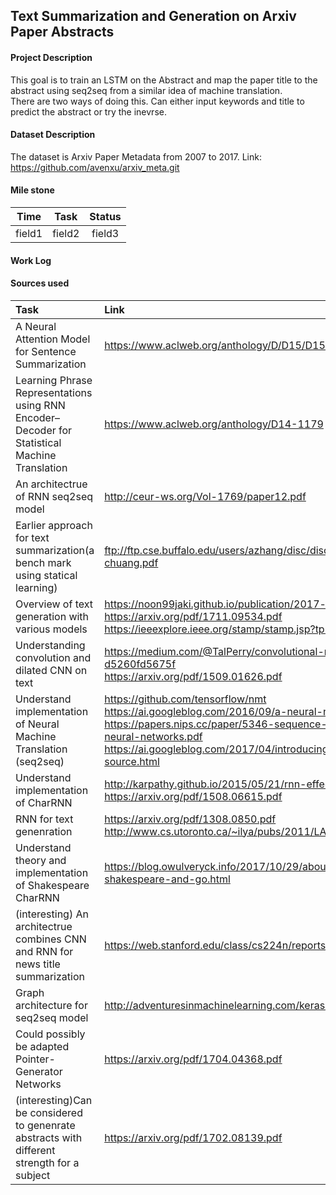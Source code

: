 ## Text Summarization and Generation on Arxiv Paper Abstracts

#### Project Description
This goal is to train an LSTM on the Abstract and map the paper title to the abstract using seq2seq from a similar idea of machine translation.  
There are two ways of doing this. Can either input keywords and title to predict the abstract or try the inevrse.

#### Dataset Description
The dataset is Arxiv Paper Metadata from 2007 to 2017. 
Link: https://github.com/avenxu/arxiv_meta.git


#### Mile stone
| Time      |     Task  |   Status   |
| :--------: | :--------:| :------:     |
| field1      |   field2  |  field3      |



#### Work Log



#### Sources used
| Task       |     Link |  
| :-------- | :--------|
| A Neural Attention Model for Sentence Summarization    |   https://www.aclweb.org/anthology/D/D15/D15-1044.pdf | 
|Learning Phrase Representations using RNN Encoder–Decoder for Statistical Machine Translation|https://www.aclweb.org/anthology/D14-1179 | 
|An architectrue of RNN seq2seq model |http://ceur-ws.org/Vol-1769/paper12.pdf |
|Earlier approach for text summarization(a bench mark using statical learning)|ftp://ftp.cse.buffalo.edu/users/azhang/disc/disc01/cd1/out/papers/sigir/p152-chuang.pdf |
| Overview of text generation with various models |  https://noon99jaki.github.io/publication/2017-text-gen.pdf <br>  https://arxiv.org/pdf/1711.09534.pdf <br> https://ieeexplore.ieee.org/stamp/stamp.jsp?tp=&arnumber=7944061 |
| Understanding convolution and dilated CNN on text | https://medium.com/@TalPerry/convolutional-methods-for-text-d5260fd5675f <br> https://arxiv.org/pdf/1509.01626.pdf|
| Understand implementation of Neural Machine Translation (seq2seq) | https://github.com/tensorflow/nmt  <br> https://ai.googleblog.com/2016/09/a-neural-network-for-machine.html <br> https://papers.nips.cc/paper/5346-sequence-to-sequence-learning-with-neural-networks.pdf <br> https://ai.googleblog.com/2017/04/introducing-tf-seq2seq-open-source.html |
| Understand implementation of CharRNN | http://karpathy.github.io/2015/05/21/rnn-effectiveness/ <br> https://arxiv.org/pdf/1508.06615.pdf| 
| RNN for text genenration | https://arxiv.org/pdf/1308.0850.pdf <br> http://www.cs.utoronto.ca/~ilya/pubs/2011/LANG-RNN.pdf|
| Understand theory and implementation of Shakespeare CharRNN |https://blog.owulveryck.info/2017/10/29/about-recurrent-neural-network-shakespeare-and-go.html |
|(interesting) An architectrue combines CNN and RNN for news title summarization |https://web.stanford.edu/class/cs224n/reports/2760356.pdf |
| Graph architecture for seq2seq model  |  http://adventuresinmachinelearning.com/keras-lstm-tutorial/ |
|Could possibly be adapted Pointer-Generator Networks| https://arxiv.org/pdf/1704.04368.pdf |
|(interesting)Can be considered to genenrate abstracts with different strength for a subject|https://arxiv.org/pdf/1702.08139.pdf |



